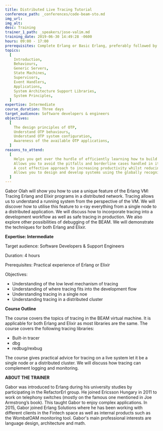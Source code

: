 ```yaml
---
title: Distributed Live Tracing Tutorial
conference_path: _conferences/code-beam-sto.md
img_url:
img_alt:
desc: Training
trainer_1_path: _speakers/jose-valim.md
training_date: 2019-06-30 14:49:28 -0600
hours: 09:00 - 17:00
prerequisites: Complete Erlang or Basic Erlang, preferably followed by three months of practical experience
topics:
  [
    Introduction,
    Behaviours,
    Generic Servers,
    State Machines,
    Supervisors,
    Event Handlers,
    Applications,
    System Architecture Support Libraries,
    System Principles,
  ]
expertise: Intermediate
course_duration: Three days
target_audience: Software developers & engineers
objectives:
  [
    The design principles of OTP,
    Understand OTP behaviours,
    Understand OTP system configuration,
    Awareness of the available OTP applications,
  ]
reasons_to_attend:
  [
    Helps you get over the hurdle of efficiently learning how to build systems with OTP,
    Allows you to avoid the pitfalls and borderline cases handled in its libraries,
    A cost effective approach to increasing productivity whilst reducing mistakes,
    Allows you to design and develop systems using the globally recognised Erlang approach,
  ]
---
```


Gabor Olah will show you how to use a unique feature of the Erlang VM: Tracing Erlang and Elixir programs in a distributed network. Tracing allows us to understand a running system from the perspective of the VM. We will discover how to utilise this feature to x-ray everything from a single node to a distributed application. We will discuss how to incorporate tracing into a development workflow as well as safe tracing in production. We also explore other possibilities of debugging of the BEAM. We will demonstrate the techniques for both Erlang and Elixir.

**Expertise: Intermediate**

Target audience: Software Developers & Support Engineers

Duration: 4 hours

Prerequisites: Practical experience of Erlang or Elixir

Objectives:

- Understanding of the low level mechanism of tracing
- Understanding of where tracing fits into the development flow
- Understanding tracing in a single noe
- Understanding tracing in a distributed cluster

**Course Outline**

The course covers the topics of tracing in the BEAM virtual machine. It is applicable for both Erlang and Elixir as most libraries are the same. The course covers the following tracing libraries:

- Built-in tracer
- dbg
- redbug/rexbug

The course gives practical advice for tracing on a live system let it be a single node or a distributed cluster. We will discuss how tracing can complement logging and monitoring.

**ABOUT THE TRAINER**

Gabor was introduced to Erlang during his university studies by participating in the RefactorErl group. He joined Ericsson Hungary in 2011 to work on telephony switches (mostly on the famous one mentioned in Joe Armstrong’s book). This taught Gabor to enjoy complex applications. In 2015, Gabor joined Erlang Solutions where he has been working with different clients in the Fintech space as well as internal products such as the WombatOAM monitoring tool. Gabor's main professional interests are language design, architecture and math.
